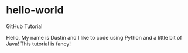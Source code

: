 # hello-world
GitHub Tutorial

Hello,
  My name is Dustin and I like to code using Python and a little bit of Java!
  This tutorial is fancy!
